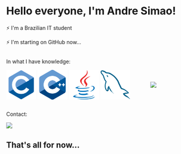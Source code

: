 <h1 align="left" >Hello everyone, I'm Andre Simao!</h1>

<p>⚡ I'm a Brazilian IT student</p>
<p>⚡ I'm starting on GitHub now...</p>

##

<p>In what I have knowledge:</p>
<div>
<img align="center" alt="alms-c" height="80" width="80" src="https://raw.githubusercontent.com/devicons/devicon/master/icons/c/c-original.svg">
<img align="center" alt="alms-mysql" height="80" width="80" src="https://raw.githubusercontent.com/devicons/devicon/master/icons/cplusplus/cplusplus-original.svg">
<img align="center" alt="alms-java" height="80" width="80" src="https://raw.githubusercontent.com/devicons/devicon/master/icons/java/java-original.svg">
<img align="center" alt="alms-mysql" height="80" width="80" src="https://raw.githubusercontent.com/devicons/devicon/master/icons/mysql/mysql-original.svg">
  
<!--future: <img height="150em" src="https://github-readme-stats.vercel.app/api?username=andresima0&show_icons=true&theme=dark&include_all_commits=true&count_private=false"/> -->
  
<img align="center" width="" height="180" hspace="50" src="https://github-readme-stats.vercel.app/api/top-langs/?username=andresima0&layout=compact&langs_count=16&theme=dark"/>
</div>

##
     
<p>Contact:</p>
<div>
<a href="https://www.linkedin.com/in/andre-simao-254692230/" target="_blank"><img src="https://img.shields.io/badge/-LinkedIn-blue?style=flat-square&logo=Linkedin" target="_blank"></a>
</div>
  
##
  
<h2>That's all for now...</h2>
